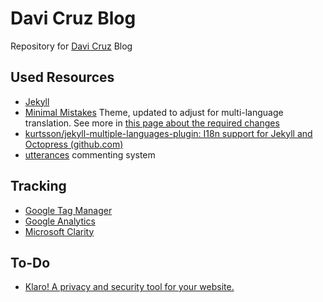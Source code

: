 # Davi Cruz Blog

Repository for [Davi Cruz](https://davicruz.com) Blog

## Used Resources

- [Jekyll](https://jekyllrb.com)
- [Minimal Mistakes](https://mmistakes.github.io/minimal-mistakes) Theme, updated to adjust for multi-language translation. See more in [this page about the required changes](https://davicruz.com/arquivos-modificados-tema-jekyll-multilanguage)
- [kurtsson/jekyll-multiple-languages-plugin: I18n support for Jekyll and Octopress (github.com)](https://github.com/kurtsson/jekyll-multiple-languages-plugin)
- [utterances](https://utteranc.es) commenting system

## Tracking

- [Google Tag Manager](https://tagmanager.google.com)
- [Google Analytics](https://analytics.google.com)
- [Microsoft Clarity](https://clarity.microsoft.com)

## To-Do
- [Klaro! A privacy and security tool for your website.](https://github.com/kiprotect/klaro)